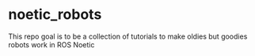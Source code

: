 # noetic_robots
This repo goal is to be a collection of tutorials to make oldies but goodies robots work in ROS Noetic
